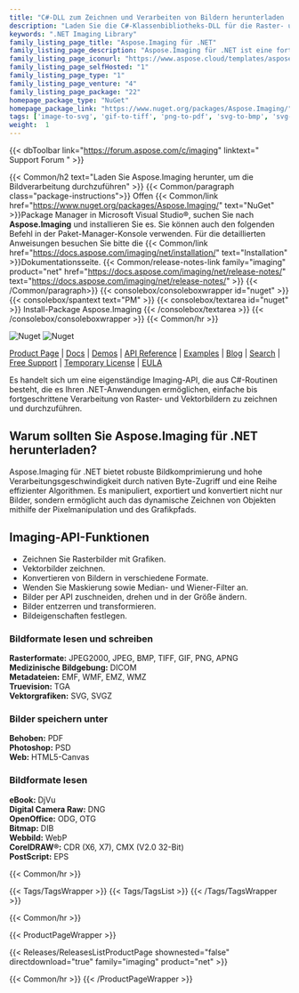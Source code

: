 ```yaml
---
title: "C#-DLL zum Zeichnen und Verarbeiten von Bildern herunterladen | Aspose.Imaging"
description: "Laden Sie die C#-Klassenbibliotheks-DLL für die Raster- und Vektorbildverarbeitung herunter. Arbeiten Sie mit CorelDRAW®, Photoshop®, Truevision, eBook, Medical, RAW-Bildformat über .NET API."
keywords: ".NET Imaging Library"
family_listing_page_title: "Aspose.Imaging für .NET"
family_listing_page_description: "Aspose.Imaging für .NET ist eine fortschrittliche Bildverarbeitungs-API, mit der Entwickler Bilder in ihren .NET-Anwendungen erstellen, bearbeiten, zeichnen oder konvertieren können. Es funktioniert unabhängig von anderen Anwendungen und ermöglicht das Speichern im nativen Adobe PhotoShop®-Format, ohne dass eine PhotoShop-Anwendung oder ein anderer Bildeditor auf dem Computer installiert sein muss."
family_listing_page_iconurl: "https://www.aspose.cloud/templates/aspose/App_Themes/V3/images/imaging/272x272/aspose_imaging-for-net-min.png"
family_listing_page_selfHosted: "1"
family_listing_page_type: "1"
family_listing_page_venture: "4"
family_listing_page_package: "22"
homepage_package_type: "NuGet"
homepage_package_link: "https://www.nuget.org/packages/Aspose.Imaging/"
tags: ['image-to-svg', 'gif-to-tiff', 'png-to-pdf', 'svg-to-bmp', 'svg-to-png', 'cdr-to-jpg', 'cdr-to-pdf', 'cdr-to-png', 'cdr-to-psd', 'cmx-to-jpg', 'cmx-to-pdf', 'cmx-to-tiff', 'dicom-to-png', 'bmp-to-pdf']
weight:  1
---
```


{{< dbToolbar link="https://forum.aspose.com/c/imaging" linktext=" Support Forum " >}}

{{< Common/h2 text="Laden Sie Aspose.Imaging herunter, um die Bildverarbeitung durchzuführen"  >}}
{{< Common/paragraph class="package-instructions">}}
Offen
{{< Common/link href="https://www.nuget.org/packages/Aspose.Imaging/" text="NuGet"  >}}Package Manager in Microsoft Visual Studio®, suchen Sie nach <b>Aspose.Imaging</b> und installieren Sie es. Sie können auch den folgenden Befehl in der Paket-Manager-Konsole verwenden. Für die detaillierten Anweisungen besuchen Sie bitte die
{{< Common/link href="https://docs.aspose.com/imaging/net/installation/" text="Installation"  >}}Dokumentationsseite.
{{< Common/release-notes-link family="imaging" product="net" href="https://docs.aspose.com/imaging/net/release-notes/" text="https://docs.aspose.com/imaging/net/release-notes/"  >}}
{{< /Common/paragraph>}}
{{< consolebox/consoleboxwrapper id="nuget" >}}
       {{< consolebox/spantext text="PM" >}}
       {{< consolebox/textarea id="nuget" >}} Install-Package Aspose.Imaging {{< /consolebox/textarea >}}
{{< /consolebox/consoleboxwrapper >}}
{{< Common/hr >}}

![Nuget](https://img.shields.io/nuget/v/Aspose.Imaging) ![Nuget](https://img.shields.io/nuget/dt/Aspose.Imaging?label=nuget%20downloads)

[Product Page](https://products.aspose.com/imaging/net/) | [Docs](https://docs.aspose.com/imaging/net/) | [Demos](https://products.aspose.app/imaging/family) | [API Reference](https://reference.aspose.com/imaging/net/) | [Examples](https://github.com/aspose-imaging/Aspose.Imaging-for-.NET/tree/master/Examples) | [Blog](https://blog.aspose.com/category/imaging/) | [Search](https://search.aspose.com/) | [Free Support](https://forum.aspose.com/c/imaging) | [Temporary License](https://purchase.aspose.com/temporary-license) | [EULA](https://about.aspose.com/legal/eula/)

Es handelt sich um eine eigenständige Imaging-API, die aus C#-Routinen besteht, die es Ihren .NET-Anwendungen ermöglichen, einfache bis fortgeschrittene Verarbeitung von Raster- und Vektorbildern zu zeichnen und durchzuführen.

## Warum sollten Sie Aspose.Imaging für .NET herunterladen?

Aspose.Imaging für .NET bietet robuste Bildkomprimierung und hohe Verarbeitungsgeschwindigkeit durch nativen Byte-Zugriff und eine Reihe effizienter Algorithmen. Es manipuliert, exportiert und konvertiert nicht nur Bilder, sondern ermöglicht auch das dynamische Zeichnen von Objekten mithilfe der Pixelmanipulation und des Grafikpfads.

## Imaging-API-Funktionen

- Zeichnen Sie Rasterbilder mit Grafiken.
- Vektorbilder zeichnen.
- Konvertieren von Bildern in verschiedene Formate.
- Wenden Sie Maskierung sowie Median- und Wiener-Filter an.
- Bilder per API zuschneiden, drehen und in der Größe ändern.
- Bilder entzerren und transformieren.
- Bildeigenschaften festlegen.

### Bildformate lesen und schreiben

**Rasterformate:** JPEG2000, JPEG, BMP, TIFF, GIF, PNG, APNG\
**Medizinische Bildgebung:** DICOM\
**Metadateien:** EMF, WMF, EMZ, WMZ\
**Truevision:** TGA\
**Vektorgrafiken:** SVG, SVGZ

### Bilder speichern unter

**Behoben:** PDF\
**Photoshop:** PSD\
**Web:** HTML5-Canvas

### Bildformate lesen

**eBook:** DjVu\
**Digital Camera Raw:** DNG\
**OpenOffice:** ODG, OTG\
**Bitmap:** DIB\
**Webbild:** WebP\
**CorelDRAW®:** CDR (X6, X7), CMX (V2.0 32-Bit)\
**PostScript:** EPS

{{< Common/hr >}}

{{< Tags/TagsWrapper >}}
 {{< Tags/TagsList >}}
{{< /Tags/TagsWrapper >}}

{{< Common/hr >}}

{{< ProductPageWrapper >}}
<!-- ReleasesListProductPage-->
   {{< Releases/ReleasesListProductPage shownested="false"  directdownload="true" family="imaging" product="net" >}}
<!-- /ReleasesListProductPage-->
{{< Common/hr >}}
{{< /ProductPageWrapper >}}

